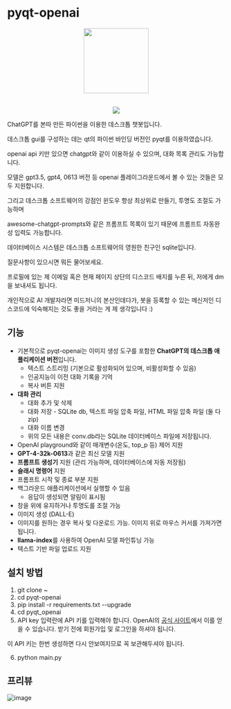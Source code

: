 # pyqt-openai
<div align="center">
  <img src="https://user-images.githubusercontent.com/55078043/229002952-9afe57de-b0b6-400f-9628-b8e0044d3f7b.png" width="150px" height="150px"><br/><br/>
  
  [![](https://dcbadge.vercel.app/api/server/cHekprskVE)](https://discord.gg/cHekprskVE)
</div>

ChatGPT를 본따 만든 파이썬을 이용한 데스크톱 챗봇입니다.

데스크톱 gui를 구성하는 데는 qt의 파이썬 바인딩 버전인 pyqt를 이용하였습니다.

openai api 키만 있으면 chatgpt와 같이 이용하실 수 있으며, 대화 목록 관리도 가능합니다.

모델은 gpt3.5, gpt4, 0613 버전 등 openai 플레이그라운드에서 볼 수 있는 것들은 모두 지원합니다.

그리고 데스크톱 소프트웨어의 강점인 윈도우 항상 최상위로 만들기, 투명도 조절도 가능하며

awesome-chatgpt-prompts와 같은 프롬프트 목록이 있기 때문에 프롬프트 자동완성 입력도 가능합니다.

데이터베이스 시스템은 데스크톱 소프트웨어의 영원한 친구인 sqlite입니다.

질문사항이 있으시면 뭐든 물어보세요.

프로필에 있는 제 이메일 혹은 현재 페이지 상단의 디스코드 배지를 누른 뒤, 저에게 dm을 보내셔도 됩니다.

개인적으로 AI 개발자라면 미드저니의 본산인데다가, 봇을 등록할 수 있는 메신저인 디스코드에 익숙해지는 것도 좋을 거라는 게 제 생각입니다 :)

## 기능
* 기본적으로 pyqt-openai는 이미지 생성 도구를 포함한 <b>ChatGPT의 데스크톱 애플리케이션 버전</b>입니다.
  * 텍스트 스트리밍 (기본으로 활성화되어 있으며, 비활성화할 수 있음)
  * 인공지능이 이전 대화 기록을 기억
  * 복사 버튼 지원
* <b>대화 관리</b>
  * 대화 추가 및 삭제
  * 대화 저장 - SQLite db, 텍스트 파일 압축 파일, HTML 파일 압축 파일 (둘 다 zip)
  * 대화 이름 변경
  * 위의 모든 내용은 conv.db라는 SQLite 데이터베이스 파일에 저장됩니다.
* OpenAI playground와 같이 매개변수(온도, top_p 등) 제어 지원
* <b>GPT-4-32k-0613</b>과 같은 최신 모델 지원
* <b>프롬프트 생성기</b> 지원 (관리 가능하며, 데이터베이스에 자동 저장됨)
* <b>슬래시 명령어</b> 지원
* 프롬프트 시작 및 종료 부분 지원
* 백그라운드 애플리케이션에서 실행할 수 있음
  * 응답이 생성되면 알림이 표시됨
* 창을 위에 유지하거나 투명도를 조절 가능
* 이미지 생성 (DALL-E)
* 이미지를 원하는 경우 복사 및 다운로드 가능. 이미지 위로 마우스 커서를 가져가면 됩니다.
* <b>llama-index</b>를 사용하여 OpenAI 모델 파인튜닝 가능
* 텍스트 기반 파일 업로드 지원

## 설치 방법
1. git clone ~
2. cd pyqt-openai
3. pip install -r requirements.txt --upgrade
4. cd pyqt_openai
5. API key 입력란에 API 키를 입력해야 합니다. OpenAI의 <a href="https://platform.openai.com/account/api-keys">공식 사이트</a>에서 이를 얻을 수 있습니다. 받기 전에 회원가입 및 로그인을 하셔야 됩니다.

이 API 키는 한번 생성하면 다시 안보여지므로 꼭 보관해두셔야 됩니다. 

6. python main.py

## 프리뷰
![image](https://github.com/yjg30737/pyqt-openai/assets/55078043/c3f255c7-4c79-4ffe-aefa-1e0e55492362)
